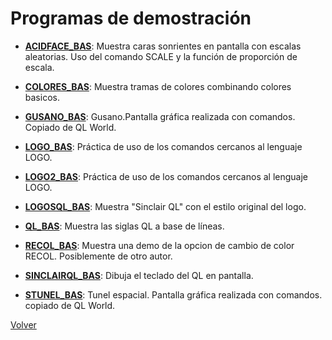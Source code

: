 # Programas de demostración

* **[ACIDFACE_BAS](ACIDFACE_BAS)**: Muestra caras sonrientes en pantalla con escalas aleatorias. Uso del comando SCALE y la función de proporción de escala.

* **[COLORES_BAS](COLORES_BAS)**: Muestra tramas de colores combinando colores basicos.

* **[GUSANO_BAS](GUSANO_BAS)**: Gusano.Pantalla gráfica realizada con comandos. Copiado de QL World.

* **[LOGO_BAS](LOGO_BAS)**: Práctica de uso de los comandos cercanos al lenguaje LOGO.

* **[LOGO2_BAS](LOGO2_BAS)**: Práctica de uso de los comandos cercanos al lenguaje LOGO.

* **[LOGOSQL_BAS](LOGOSQL_BAS)**: Muestra "Sinclair QL" con el estilo original del logo.

* **[QL_BAS](QL_BAS)**: Muestra las siglas QL a base de líneas.

* **[RECOL_BAS](RECOL_BAS)**: Muestra una demo de la opcion de cambio de color RECOL. Posiblemente de otro autor.

* **[SINCLAIRQL_BAS](SINCLAIRQL_BAS)**: Dibuja el teclado del QL en pantalla.

* **[STUNEL_BAS](STUNEL_BAS)**: Tunel espacial. Pantalla gráfica realizada con comandos. copiado de QL World.

[Volver](../README.md)